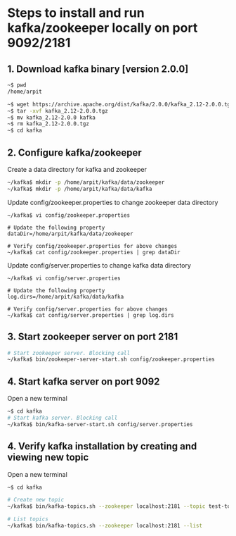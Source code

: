 # Steps to install and run kafka/zookeeper locally on port 9092/2181

## 1. Download kafka binary [version 2.0.0] 

``` bash
~$ pwd
/home/arpit

~$ wget https://archive.apache.org/dist/kafka/2.0.0/kafka_2.12-2.0.0.tgz
~$ tar -xvf kafka_2.12-2.0.0.tgz
~$ mv kafka_2.12-2.0.0 kafka
~$ rm kafka_2.12-2.0.0.tgz
~$ cd kafka
```

## 2. Configure kafka/zookeeper

Create a data directory for kafka and zookeeper
``` bash
~/kafka$ mkdir -p /home/arpit/kafka/data/zookeeper
~/kafka$ mkdir -p /home/arpit/kafka/data/kafka
```

Update config/zookeeper.properties to change zookeeper data directory
```.env
~/kafka$ vi config/zookeeper.properties

# Update the following property
dataDir=/home/arpit/kafka/data/zookeeper

# Verify config/zookeeper.properties for above changes
~/kafka$ cat config/zookeeper.properties | grep dataDir
```


Update config/server.properties to change kafka data directory
```.env
~/kafka$ vi config/server.properties

# Update the following property
log.dirs=/home/arpit/kafka/data/kafka

# Verify config/server.properties for above changes
~/kafka$ cat config/server.properties | grep log.dirs
```

## 3. Start zookeeper server on port 2181
```bash
# Start zookeeper server. Blocking call
~/kafka$ bin/zookeeper-server-start.sh config/zookeeper.properties
```

## 4. Start kafka server on port 9092
Open a new terminal
```bash
~$ cd kafka
# Start kafka server. Blocking call
~/kafka$ bin/kafka-server-start.sh config/server.properties
```

## 4. Verify kafka installation by creating and viewing new topic
Open a new terminal
```bash
~$ cd kafka

# Create new topic
~/kafka$ bin/kafka-topics.sh --zookeeper localhost:2181 --topic test-topic --create --partitions 3 --replication-factor 1

# List topics
~/kafka$ bin/kafka-topics.sh --zookeeper localhost:2181 --list
```